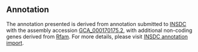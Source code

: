 

Annotation
----------

The annotation presented is derived from annotation submitted to
[INSDC](http://www.insdc.org) with the assembly accession
[GCA\_000170175.2](http://www.ebi.ac.uk/ena/data/view/GCA_000170175.2),
with additional non-coding genes derived from
[Rfam](http://rfam.xfam.org/). For more details, please visit [INSDC
annotation
import](http://ensemblgenomes.org/info/data/insdc_annotation).
